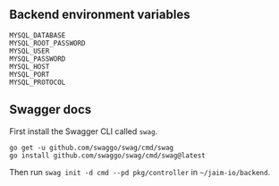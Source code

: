 ## Backend environment variables
`MYSQL_DATABASE` <br /> 
`MYSQL_ROOT_PASSWORD` <br />
`MYSQL_USER` <br />
`MYSQL_PASSWORD` <br />
`MYSQL_HOST` <br />
`MYSQL_PORT` <br />
`MYSQL_PROTOCOL` <br />

## Swagger docs
First install the Swagger CLI called `swag`.
```
go get -u github.com/swaggo/swag/cmd/swag
go install github.com/swaggo/swag/cmd/swag@latest
```
Then run `swag init -d cmd --pd pkg/controller` in `~/jaim-io/backend`.